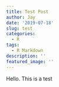 ```yaml
---
title: Test Post
author: Jay
date: '2019-07-18'
slug: test
categories:
  - R
tags:
  - R Markdown
description: ''
featured_image: ''
---
```


Hello. This is a test